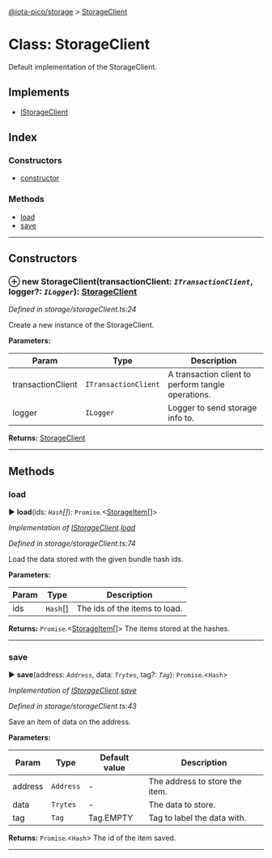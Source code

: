 [@iota-pico/storage](../README.md) > [StorageClient](../classes/storageclient.md)



# Class: StorageClient


Default implementation of the StorageClient.

## Implements

* [IStorageClient](../interfaces/istorageclient.md)

## Index

### Constructors

* [constructor](storageclient.md#constructor)


### Methods

* [load](storageclient.md#load)
* [save](storageclient.md#save)



---
## Constructors
<a id="constructor"></a>


### ⊕ **new StorageClient**(transactionClient: *`ITransactionClient`*, logger?: *`ILogger`*): [StorageClient](storageclient.md)


*Defined in storage/storageClient.ts:24*



Create a new instance of the StorageClient.


**Parameters:**

| Param | Type | Description |
| ------ | ------ | ------ |
| transactionClient | `ITransactionClient`   |  A transaction client to perform tangle operations. |
| logger | `ILogger`   |  Logger to send storage info to. |





**Returns:** [StorageClient](storageclient.md)

---


## Methods
<a id="load"></a>

###  load

► **load**(ids: *`Hash`[]*): `Promise`.<[StorageItem](storageitem.md)[]>



*Implementation of [IStorageClient](../interfaces/istorageclient.md).[load](../interfaces/istorageclient.md#load)*

*Defined in storage/storageClient.ts:74*



Load the data stored with the given bundle hash ids.


**Parameters:**

| Param | Type | Description |
| ------ | ------ | ------ |
| ids | `Hash`[]   |  The ids of the items to load. |





**Returns:** `Promise`.<[StorageItem](storageitem.md)[]>
The items stored at the hashes.






___

<a id="save"></a>

###  save

► **save**(address: *`Address`*, data: *`Trytes`*, tag?: *`Tag`*): `Promise`.<`Hash`>



*Implementation of [IStorageClient](../interfaces/istorageclient.md).[save](../interfaces/istorageclient.md#save)*

*Defined in storage/storageClient.ts:43*



Save an item of data on the address.


**Parameters:**

| Param | Type | Default value | Description |
| ------ | ------ | ------ | ------ |
| address | `Address`  | - |   The address to store the item. |
| data | `Trytes`  | - |   The data to store. |
| tag | `Tag`  |  Tag.EMPTY |   Tag to label the data with. |





**Returns:** `Promise`.<`Hash`>
The id of the item saved.






___


